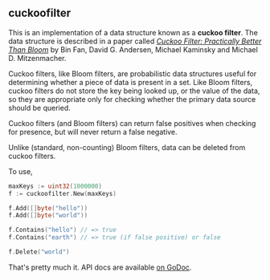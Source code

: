 ## cuckoofilter

This is an implementation of a data structure known as a **cuckoo
filter**.  The data structure is described in a paper called *[Cuckoo
Filter: Practically Better Than
Bloom](https://www.cs.cmu.edu/~dga/papers/cuckoo-conext2014.pdf)* by
Bin Fan, David G. Andersen, Michael Kaminsky and Michael
D. Mitzenmacher.

Cuckoo filters, like Bloom filters, are probabilistic data structures
useful for determining whether a piece of data is present in a set.
Like Bloom filters, cuckoo filters do not store the key being looked
up, or the value of the data, so they are appropriate only for
checking whether the primary data source should be queried.

Cuckoo filters (and Bloom filters) can return false positives when
checking for presence, but will never return a false negative.

Unlike (standard, non-counting) Bloom filters, data can be deleted
from cuckoo filters.

To use,

```go
maxKeys := uint32(1000000)
f := cuckoofilter.New(maxKeys)

f.Add([]byte("hello"))
f.Add([]byte("world"))

f.Contains("hello") // => true
f.Contains("earth") // => true (if false positive) or false

f.Delete("world")
```

That's pretty much it.  API docs are available [on
GoDoc](https://godoc.org/github.com/joeshaw/cuckoofilter).
